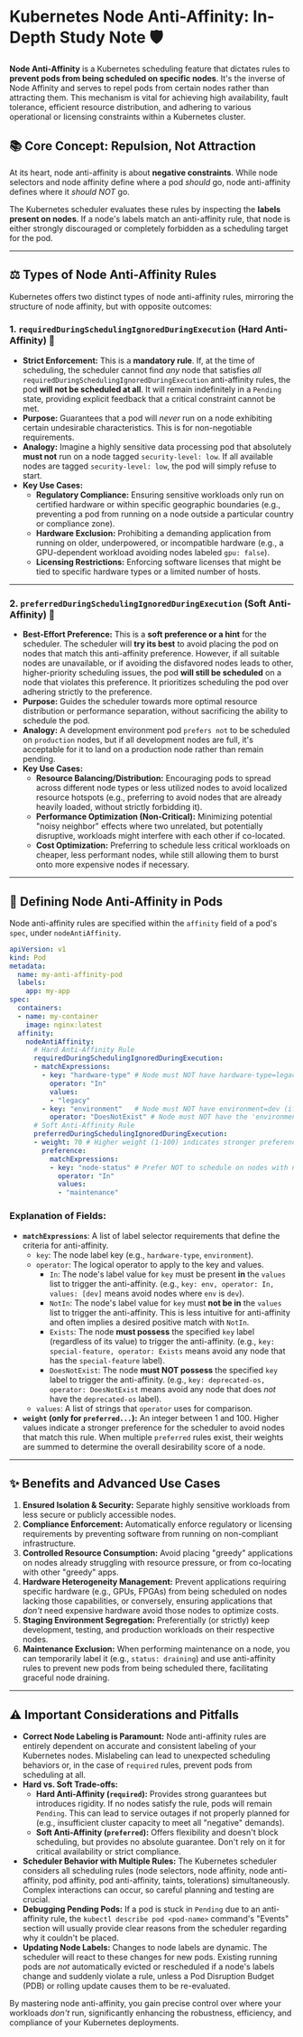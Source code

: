 # Kubernetes Node Anti-Affinity: In-Depth Study Note 🛡️

**Node Anti-Affinity** is a Kubernetes scheduling feature that dictates rules to **prevent pods from being scheduled on specific nodes**. It's the inverse of Node Affinity and serves to repel pods from certain nodes rather than attracting them. This mechanism is vital for achieving high availability, fault tolerance, efficient resource distribution, and adhering to various operational or licensing constraints within a Kubernetes cluster.

## 📚 Core Concept: Repulsion, Not Attraction

At its heart, node anti-affinity is about **negative constraints**. While node selectors and node affinity define where a pod *should* go, node anti-affinity defines where it *should NOT* go.

The Kubernetes scheduler evaluates these rules by inspecting the **labels present on nodes**. If a node's labels match an anti-affinity rule, that node is either strongly discouraged or completely forbidden as a scheduling target for the pod.

-----

## ⚖️ Types of Node Anti-Affinity Rules

Kubernetes offers two distinct types of node anti-affinity rules, mirroring the structure of node affinity, but with opposite outcomes:

### 1\. `requiredDuringSchedulingIgnoredDuringExecution` (Hard Anti-Affinity) 🚫

  * **Strict Enforcement:** This is a **mandatory rule**. If, at the time of scheduling, the scheduler cannot find *any* node that satisfies *all* `requiredDuringSchedulingIgnoredDuringExecution` anti-affinity rules, the pod **will not be scheduled at all**. It will remain indefinitely in a `Pending` state, providing explicit feedback that a critical constraint cannot be met.
  * **Purpose:** Guarantees that a pod will *never* run on a node exhibiting certain undesirable characteristics. This is for non-negotiable requirements.
  * **Analogy:** Imagine a highly sensitive data processing pod that absolutely **must not** run on a node tagged `security-level: low`. If all available nodes are tagged `security-level: low`, the pod will simply refuse to start.
  * **Key Use Cases:**
      * **Regulatory Compliance:** Ensuring sensitive workloads only run on certified hardware or within specific geographic boundaries (e.g., preventing a pod from running on a node outside a particular country or compliance zone).
      * **Hardware Exclusion:** Prohibiting a demanding application from running on older, underpowered, or incompatible hardware (e.g., a GPU-dependent workload avoiding nodes labeled `gpu: false`).
      * **Licensing Restrictions:** Enforcing software licenses that might be tied to specific hardware types or a limited number of hosts.

-----

### 2\. `preferredDuringSchedulingIgnoredDuringExecution` (Soft Anti-Affinity) 🧘

  * **Best-Effort Preference:** This is a **soft preference or a hint** for the scheduler. The scheduler will **try its best** to avoid placing the pod on nodes that match this anti-affinity preference. However, if all suitable nodes are unavailable, or if avoiding the disfavored nodes leads to other, higher-priority scheduling issues, the pod **will still be scheduled** on a node that violates this preference. It prioritizes scheduling the pod over adhering strictly to the preference.
  * **Purpose:** Guides the scheduler towards more optimal resource distribution or performance separation, without sacrificing the ability to schedule the pod.
  * **Analogy:** A development environment pod `prefers not` to be scheduled on `production` nodes, but if all development nodes are full, it's acceptable for it to land on a production node rather than remain pending.
  * **Key Use Cases:**
      * **Resource Balancing/Distribution:** Encouraging pods to spread across different node types or less utilized nodes to avoid localized resource hotspots (e.g., preferring to avoid nodes that are already heavily loaded, without strictly forbidding it).
      * **Performance Optimization (Non-Critical):** Minimizing potential "noisy neighbor" effects where two unrelated, but potentially disruptive, workloads might interfere with each other if co-located.
      * **Cost Optimization:** Preferring to schedule less critical workloads on cheaper, less performant nodes, while still allowing them to burst onto more expensive nodes if necessary.

-----

## 📝 Defining Node Anti-Affinity in Pods

Node anti-affinity rules are specified within the `affinity` field of a pod's `spec`, under `nodeAntiAffinity`.

```yaml
apiVersion: v1
kind: Pod
metadata:
  name: my-anti-affinity-pod
  labels:
    app: my-app
spec:
  containers:
  - name: my-container
    image: nginx:latest
  affinity:
    nodeAntiAffinity:
      # Hard Anti-Affinity Rule
      requiredDuringSchedulingIgnoredDuringExecution:
      - matchExpressions:
        - key: "hardware-type" # Node must NOT have hardware-type=legacy
          operator: "In"
          values:
          - "legacy"
        - key: "environment"   # Node must NOT have environment=dev (if used with In)
          operator: "DoesNotExist" # Node must NOT have the 'environment' label at all
      # Soft Anti-Affinity Rule
      preferredDuringSchedulingIgnoredDuringExecution:
      - weight: 70 # Higher weight (1-100) indicates stronger preference to avoid
        preference:
          matchExpressions:
          - key: "node-status" # Prefer NOT to schedule on nodes with node-status=maintenance
            operator: "In"
            values:
            - "maintenance"
```

### Explanation of Fields:

  * **`matchExpressions`**: A list of label selector requirements that define the criteria for anti-affinity.
      * `key`: The node label key (e.g., `hardware-type`, `environment`).
      * `operator`: The logical operator to apply to the key and values.
          * `In`: The node's label value for `key` must be present **in** the `values` list to trigger the anti-affinity. (e.g., `key: env, operator: In, values: [dev]` means avoid nodes where `env` is `dev`).
          * `NotIn`: The node's label value for `key` must **not be in** the `values` list to trigger the anti-affinity. This is less intuitive for anti-affinity and often implies a desired positive match with `NotIn`.
          * `Exists`: The node **must possess** the specified `key` label (regardless of its value) to trigger the anti-affinity. (e.g., `key: special-feature, operator: Exists` means avoid any node that has the `special-feature` label).
          * `DoesNotExist`: The node **must NOT possess** the specified `key` label to trigger the anti-affinity. (e.g., `key: deprecated-os, operator: DoesNotExist` means avoid any node that does *not* have the `deprecated-os` label).
      * `values`: A list of strings that `operator` uses for comparison.
  * **`weight` (only for `preferred...`):** An integer between 1 and 100. Higher values indicate a stronger preference for the scheduler to avoid nodes that match this rule. When multiple `preferred` rules exist, their weights are summed to determine the overall desirability score of a node.

-----

## ✨ Benefits and Advanced Use Cases

1.  **Ensured Isolation & Security:** Separate highly sensitive workloads from less secure or publicly accessible nodes.
2.  **Compliance Enforcement:** Automatically enforce regulatory or licensing requirements by preventing software from running on non-compliant infrastructure.
3.  **Controlled Resource Consumption:** Avoid placing "greedy" applications on nodes already struggling with resource pressure, or from co-locating with other "greedy" apps.
4.  **Hardware Heterogeneity Management:** Prevent applications requiring specific hardware (e.g., GPUs, FPGAs) from being scheduled on nodes lacking those capabilities, or conversely, ensuring applications that *don't* need expensive hardware avoid those nodes to optimize costs.
5.  **Staging Environment Segregation:** Preferentially (or strictly) keep development, testing, and production workloads on their respective nodes.
6.  **Maintenance Exclusion:** When performing maintenance on a node, you can temporarily label it (e.g., `status: draining`) and use anti-affinity rules to prevent new pods from being scheduled there, facilitating graceful node draining.

-----

## ⚠️ Important Considerations and Pitfalls

  * **Correct Node Labeling is Paramount:** Node anti-affinity rules are entirely dependent on accurate and consistent labeling of your Kubernetes nodes. Mislabeling can lead to unexpected scheduling behaviors or, in the case of `required` rules, prevent pods from scheduling at all.
  * **Hard vs. Soft Trade-offs:**
      * **Hard Anti-Affinity (`required`):** Provides strong guarantees but introduces rigidity. If no nodes satisfy the rule, pods will remain `Pending`. This can lead to service outages if not properly planned for (e.g., insufficient cluster capacity to meet all "negative" demands).
      * **Soft Anti-Affinity (`preferred`):** Offers flexibility and doesn't block scheduling, but provides no absolute guarantee. Don't rely on it for critical availability or strict compliance.
  * **Scheduler Behavior with Multiple Rules:** The Kubernetes scheduler considers all scheduling rules (node selectors, node affinity, node anti-affinity, pod affinity, pod anti-affinity, taints, tolerations) simultaneously. Complex interactions can occur, so careful planning and testing are crucial.
  * **Debugging Pending Pods:** If a pod is stuck in `Pending` due to an anti-affinity rule, the `kubectl describe pod <pod-name>` command's "Events" section will usually provide clear reasons from the scheduler regarding why it couldn't be placed.
  * **Updating Node Labels:** Changes to node labels are dynamic. The scheduler will react to these changes for new pods. Existing running pods are *not* automatically evicted or rescheduled if a node's labels change and suddenly violate a rule, unless a Pod Disruption Budget (PDB) or rolling update causes them to be re-evaluated.

By mastering node anti-affinity, you gain precise control over where your workloads *don't* run, significantly enhancing the robustness, efficiency, and compliance of your Kubernetes deployments.
